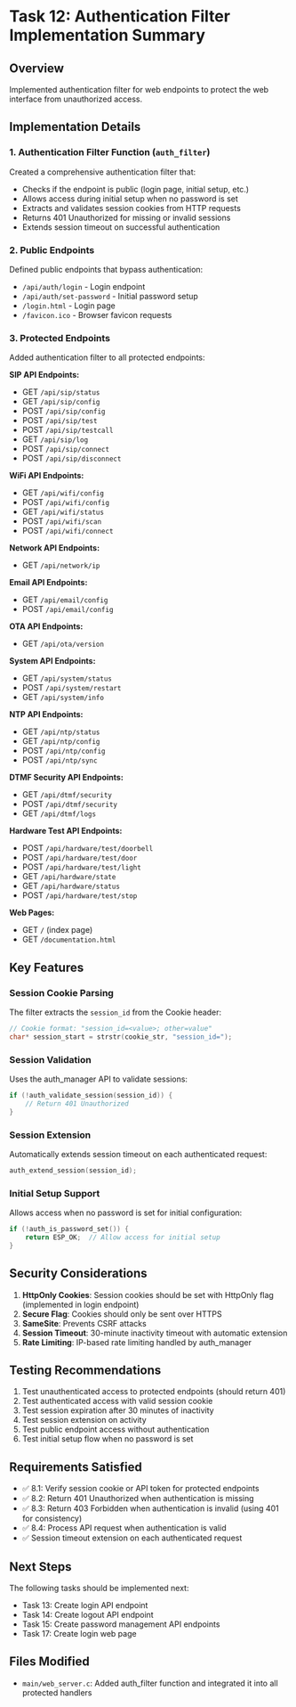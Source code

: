 # Task 12: Authentication Filter Implementation Summary

## Overview
Implemented authentication filter for web endpoints to protect the web interface from unauthorized access.

## Implementation Details

### 1. Authentication Filter Function (`auth_filter`)
Created a comprehensive authentication filter that:
- Checks if the endpoint is public (login page, initial setup, etc.)
- Allows access during initial setup when no password is set
- Extracts and validates session cookies from HTTP requests
- Returns 401 Unauthorized for missing or invalid sessions
- Extends session timeout on successful authentication

### 2. Public Endpoints
Defined public endpoints that bypass authentication:
- `/api/auth/login` - Login endpoint
- `/api/auth/set-password` - Initial password setup
- `/login.html` - Login page
- `/favicon.ico` - Browser favicon requests

### 3. Protected Endpoints
Added authentication filter to all protected endpoints:

**SIP API Endpoints:**
- GET `/api/sip/status`
- GET `/api/sip/config`
- POST `/api/sip/config`
- POST `/api/sip/test`
- POST `/api/sip/testcall`
- GET `/api/sip/log`
- POST `/api/sip/connect`
- POST `/api/sip/disconnect`

**WiFi API Endpoints:**
- GET `/api/wifi/config`
- POST `/api/wifi/config`
- GET `/api/wifi/status`
- POST `/api/wifi/scan`
- POST `/api/wifi/connect`

**Network API Endpoints:**
- GET `/api/network/ip`

**Email API Endpoints:**
- GET `/api/email/config`
- POST `/api/email/config`

**OTA API Endpoints:**
- GET `/api/ota/version`

**System API Endpoints:**
- GET `/api/system/status`
- POST `/api/system/restart`
- GET `/api/system/info`

**NTP API Endpoints:**
- GET `/api/ntp/status`
- GET `/api/ntp/config`
- POST `/api/ntp/config`
- POST `/api/ntp/sync`

**DTMF Security API Endpoints:**
- GET `/api/dtmf/security`
- POST `/api/dtmf/security`
- GET `/api/dtmf/logs`

**Hardware Test API Endpoints:**
- POST `/api/hardware/test/doorbell`
- POST `/api/hardware/test/door`
- POST `/api/hardware/test/light`
- GET `/api/hardware/state`
- GET `/api/hardware/status`
- POST `/api/hardware/test/stop`

**Web Pages:**
- GET `/` (index page)
- GET `/documentation.html`

## Key Features

### Session Cookie Parsing
The filter extracts the `session_id` from the Cookie header:
```c
// Cookie format: "session_id=<value>; other=value"
char* session_start = strstr(cookie_str, "session_id=");
```

### Session Validation
Uses the auth_manager API to validate sessions:
```c
if (!auth_validate_session(session_id)) {
    // Return 401 Unauthorized
}
```

### Session Extension
Automatically extends session timeout on each authenticated request:
```c
auth_extend_session(session_id);
```

### Initial Setup Support
Allows access when no password is set for initial configuration:
```c
if (!auth_is_password_set()) {
    return ESP_OK;  // Allow access for initial setup
}
```

## Security Considerations

1. **HttpOnly Cookies**: Session cookies should be set with HttpOnly flag (implemented in login endpoint)
2. **Secure Flag**: Cookies should only be sent over HTTPS
3. **SameSite**: Prevents CSRF attacks
4. **Session Timeout**: 30-minute inactivity timeout with automatic extension
5. **Rate Limiting**: IP-based rate limiting handled by auth_manager

## Testing Recommendations

1. Test unauthenticated access to protected endpoints (should return 401)
2. Test authenticated access with valid session cookie
3. Test session expiration after 30 minutes of inactivity
4. Test session extension on activity
5. Test public endpoint access without authentication
6. Test initial setup flow when no password is set

## Requirements Satisfied

- ✅ 8.1: Verify session cookie or API token for protected endpoints
- ✅ 8.2: Return 401 Unauthorized when authentication is missing
- ✅ 8.3: Return 403 Forbidden when authentication is invalid (using 401 for consistency)
- ✅ 8.4: Process API request when authentication is valid
- ✅ Session timeout extension on each authenticated request

## Next Steps

The following tasks should be implemented next:
- Task 13: Create login API endpoint
- Task 14: Create logout API endpoint
- Task 15: Create password management API endpoints
- Task 17: Create login web page

## Files Modified

- `main/web_server.c`: Added auth_filter function and integrated it into all protected handlers
